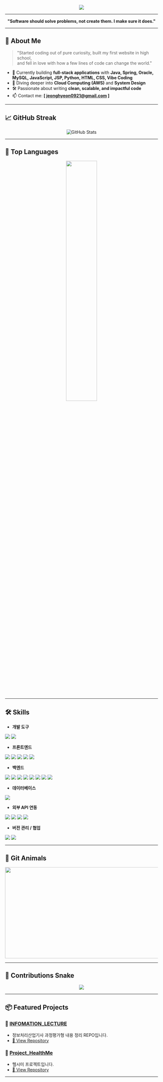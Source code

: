 <p align="center">
  <img src="https://capsule-render.vercel.app/api?type=waving&color=gradient&height=200&section=header&text=Hi,%20I'm%20eononenoe!&fontSize=50&fontAlignY=50"/>
</p>
 
---
   
<p align="center">  
  <b>"Software should solve problems, not create them. I make sure it does."</b>  
</p> 
  
--- 
 
## 🚀 About Me

> "Started coding out of pure curiosity, built my first website in high school,     
> and fell in love with how a few lines of code can change the world."

- 🔭 Currently building **full-stack applications** with **Java, Spring, Oracle, MySQL, JavaScript, JSP, Python, HTML, CSS, Vibe Coding**
- 🌱 Diving deeper into **Cloud Computing (AWS)** and **System Design** 
- 🛠️ Passionate about writing **clean, scalable, and impactful code**
- 📫 Contact me: **[ jeonghyeon0921@gmail.com ]** 
 
---

## 📈 GitHub Streak

<p align="center">
  <img src="https://streak-stats.demolab.com?user=eononenoe&hide_border=true&locale=en" alt="GitHub Stats" />
</p>

---

## 📡 Top Languages

<p align="center">
  <img src="https://github-readme-stats.vercel.app/api/top-langs/?username=eononenoe&layout=compact&theme=graywhite" width="45%"/>
</p>

---

## 🛠️ Skills

<p align="center">

- **개발 도구**
<div>
  <img src="https://img.shields.io/badge/IntelliJ-000000?style=for-the-badge&logo=intellijidea&logoColor=white">
  <img src="https://img.shields.io/badge/VSCode-007ACC?style=for-the-badge&logo=visualstudiocode&logoColor=white">
</div>

- **프론트엔드**
<div>
  <img src="https://img.shields.io/badge/React-61DAFB?style=for-the-badge&logo=react&logoColor=white">
  <img src="https://img.shields.io/badge/JavaScript-F7DF1E?style=for-the-badge&logo=javascript&logoColor=black">
  <img src="https://img.shields.io/badge/HTML5-E34F26?style=for-the-badge&logo=html5&logoColor=white">
  <img src="https://img.shields.io/badge/CSS3-1572B6?style=for-the-badge&logo=css3&logoColor=white"/>
  <img src="https://img.shields.io/badge/MUI-007FFF?style=for-the-badge&logo=mui&logoColor=white">
</div>

- **백엔드**
<div>
  <img src="https://img.shields.io/badge/Java-007396?style=for-the-badge&logo=openjdk&logoColor=white">
  <img src="https://img.shields.io/badge/SpringBoot-6DB33F?style=for-the-badge&logo=springboot&logoColor=white">
  <img src="https://img.shields.io/badge/JPA-59666C?style=for-the-badge&logo=hibernate&logoColor=white">
  <img src="https://img.shields.io/badge/Spring%20Security-6DB33F?style=for-the-badge&logo=springsecurity&logoColor=white">
  <img src="https://img.shields.io/badge/Lombok-FF4444?style=for-the-badge&logo=lombok&logoColor=white">
  <img src="https://img.shields.io/badge/JWT-000000?style=for-the-badge&logo=jsonwebtokens&logoColor=white">
  <img src="https://img.shields.io/badge/HikariCP-00BFFF?style=for-the-badge&logo=spring&logoColor=white">
  <img src="https://img.shields.io/badge/Gradle-02303A?style=for-the-badge&logo=gradle&logoColor=white">
</div>

- **데이터베이스**
<div>
  <img src="https://img.shields.io/badge/MySQL-4479A1?style=for-the-badge&logo=mysql&logoColor=white">
</div>

- **외부 API 연동**
<div>
  <img src="https://img.shields.io/badge/Kakao-FFCD00?style=for-the-badge&logo=kakaotalk&logoColor=black"/>
  <img src="https://img.shields.io/badge/Google-4285F4?style=for-the-badge&logo=google&logoColor=white"/>
  <img src="https://img.shields.io/badge/PortOne-009DD7?style=for-the-badge&logo=paypal&logoColor=white"/>
  <img src="https://img.shields.io/badge/Daum-222222?style=for-the-badge&logo=internetexplorer&logoColor=white"/>
</div>

- **버전 관리 / 협업**
<div>
  <img src="https://img.shields.io/badge/Git-F05032?style=flat-square&logo=git&logoColor=white"/>
  <img src="https://img.shields.io/badge/GitHub-181717?style=flat-square&logo=GitHub&logoColor=white"/>
</div>

</p>

---

## 🐴 Git Animals

<p align="center">
<a href="https://www.gitanimals.org/en_US?utm_medium=image&utm_source=eononenoe&utm_content=farm">
<img
  src="https://render.gitanimals.org/farms/eononenoe"
  width="600"
  height="300"
/>
</a>
</p>

---

## 🐍 Contributions Snake

<p align="center">
  <img src="https://eononenoe.github.io/eononenoe/github-contribution-grid-snake.svg" />
</p>

---

## 📦 Featured Projects

### 🔨 [INFOMATION_LECTURE](https://github.com/eononenoe/INFOMATION_LECTURE)
- 정보처리산업기사 과정평가형 내용 정리 REPO입니다.
- [🔗 View Repository](https://github.com/eononenoe/INFOMATION_LECTURE)

### 🔨 [Project_HealthMe](https://github.com/eononenoe/Project_HealthMe)
- 헬시미 프로젝트입니다.
- [🔗 View Repository](https://github.com/eononenoe/Project_HealthMe)

---
